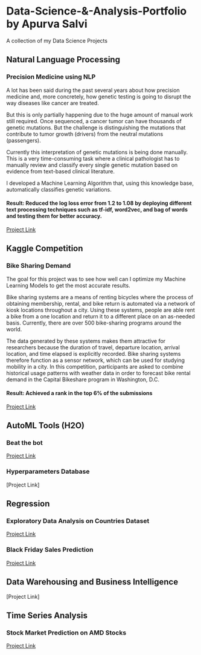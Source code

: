 # Data-Science-&-Analysis-Portfolio by Apurva Salvi

A collection of my Data Science Projects

## Natural Language Processing

### Precision Medicine using NLP

A lot has been said during the past several years about how precision medicine and, more concretely, how genetic testing is going to disrupt the way diseases like cancer are treated.

But this is only partially happening due to the huge amount of manual work still required. Once sequenced, a cancer tumor can have thousands of genetic mutations. But the challenge is distinguishing the mutations that contribute to tumor growth (drivers) from the neutral mutations (passengers).

Currently this interpretation of genetic mutations is being done manually. This is a very time-consuming task where a clinical pathologist has to manually review and classify every single genetic mutation based on evidence from text-based clinical literature.

I developed a Machine Learning Algorithm that, using this knowledge base, automatically classifies genetic variations. 

#### Result: Reduced the log loss error from 1.2 to 1.08 by deploying different text processing techniques such as tf-idf, word2vec, and bag of words and testing them for better accuracy.

[Project Link](https://github.com/ApurvaSalvi/Detecting-Cancer-using-NLP/blob/master/Precision_Medicine.ipynb)

## Kaggle Competition

### Bike Sharing Demand

The goal for this project was to see how well can I optimize my Machine Learning Models to get the most accurate results.

Bike sharing systems are a means of renting bicycles where the process of obtaining membership, rental, and bike return is automated via a network of kiosk locations throughout a city. Using these systems, people are able rent a bike from a one location and return it to a different place on an as-needed basis. Currently, there are over 500 bike-sharing programs around the world.

The data generated by these systems makes them attractive for researchers because the duration of travel, departure location, arrival location, and time elapsed is explicitly recorded. Bike sharing systems therefore function as a sensor network, which can be used for studying mobility in a city. In this competition, participants are asked to combine historical usage patterns with weather data in order to forecast bike rental demand in the Capital Bikeshare program in Washington, D.C.

#### Result: Achieved a rank in the top 6% of the submissions

[Project Link](https://github.com/ApurvaSalvi/Bike-Sharing-Demand/blob/master/Bike%20Sharing%20Demand.ipynb)

## AutoML Tools (H2O)

### Beat the bot

[Project Link](https://github.com/ApurvaSalvi/Beat-the-bot/blob/master/Beat%20the%20Bot.ipynb)

### Hyperparameters Database

[Project Link]

## Regression 

### Exploratory Data Analysis on Countries Dataset

[Project Link](https://github.com/ApurvaSalvi/EDA-on-Countries-dataset/blob/master/Countries_of_the_World_EDA_Assignment_1.ipynb)

### Black Friday Sales Prediction

[Project Link](https://github.com/ApurvaSalvi/Black-Friday-Sales-Prediction/blob/master/BlackFriday.ipynb)

## Data Warehousing and Business Intelligence

[Project Link]

## Time Series Analysis

### Stock Market Prediction on AMD Stocks

[Project Link](https://github.com/ApurvaSalvi/Stock-Price-Prediction-on-AMD-Stocks)
